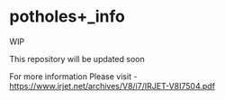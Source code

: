 # potholes+_info

WIP

This repository will be updated soon

For more information Please visit - https://www.irjet.net/archives/V8/i7/IRJET-V8I7504.pdf
